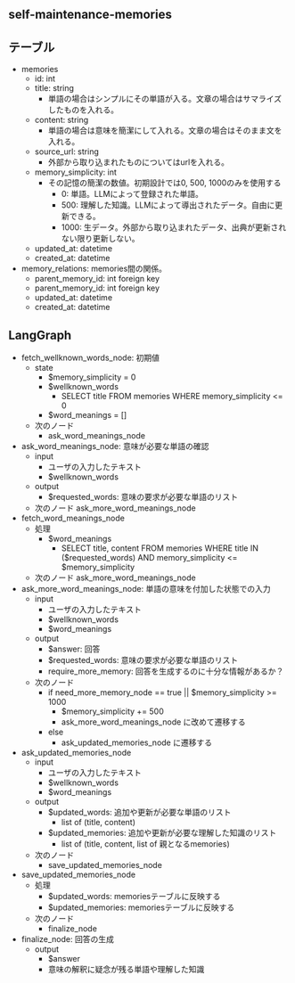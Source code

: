 ## self-maintenance-memories

## テーブル

- memories
  - id: int
  - title: string
    - 単語の場合はシンプルにその単語が入る。文章の場合はサマライズしたものを入れる。
  - content: string
    - 単語の場合は意味を簡潔にして入れる。文章の場合はそのまま文を入れる。
  - source_url: string
    - 外部から取り込まれたものについてはurlを入れる。
  - memory_simplicity: int
    - その記憶の簡潔の数値。初期設計では0, 500, 1000のみを使用する
      - 0: 単語。LLMによって登録された単語。
      - 500: 理解した知識。LLMによって導出されたデータ。自由に更新できる。
      - 1000: 生データ。外部から取り込まれたデータ、出典が更新されない限り更新しない。
  - updated_at: datetime
  - created_at: datetime
- memory_relations: memories間の関係。
  - parent_memory_id: int foreign key
  - parent_memory_id: int foreign key
  - updated_at: datetime
  - created_at: datetime

## LangGraph

- fetch_wellknown_words_node: 初期値
  - state
    - $memory_simplicity = 0
    - $wellknown_words
      - SELECT title FROM memories WHERE memory_simplicity <= 0
    - $word_meanings = []
  - 次のノード
    - ask_word_meanings_node
- ask_word_meanings_node: 意味が必要な単語の確認
  - input
    - ユーザの入力したテキスト
    - $wellknown_words
  - output
    - $requested_words: 意味の要求が必要な単語のリスト
  - 次のノード
    ask_more_word_meanings_node
- fetch_word_meanings_node
  - 処理
    - $word_meanings
      - SELECT title, content FROM memories WHERE title IN ($requested_words) AND memory_simplicity <= $memory_simplicity
  - 次のノード
    ask_more_word_meanings_node
- ask_more_word_meanings_node: 単語の意味を付加した状態での入力
  - input
    - ユーザの入力したテキスト
    - $wellknown_words
    - $word_meanings
  - output
    - $answer: 回答
    - $requested_words: 意味の要求が必要な単語のリスト
    - require_more_memory: 回答を生成するのに十分な情報があるか？
  - 次のノード
    - if need_more_memory_node == true || $memory_simplicity >= 1000
      - $memory_simplicity += 500
      - ask_more_word_meanings_node に改めて遷移する
    - else
      - ask_updated_memories_node に遷移する
- ask_updated_memories_node
  - input
    - ユーザの入力したテキスト
    - $wellknown_words
    - $word_meanings
  - output
    - $updated_words: 追加や更新が必要な単語のリスト
      - list of (title, content)
    - $updated_memories: 追加や更新が必要な理解した知識のリスト
      - list of (title, content, list of 親となるmemories)
  - 次のノード
    - save_updated_memories_node
- save_updated_memories_node
  - 処理
    - $updated_words: memoriesテーブルに反映する
    - $updated_memories: memoriesテーブルに反映する
  - 次のノード
    - finalize_node
- finalize_node: 回答の生成
  - output
    - $answer
    - 意味の解釈に疑念が残る単語や理解した知識
